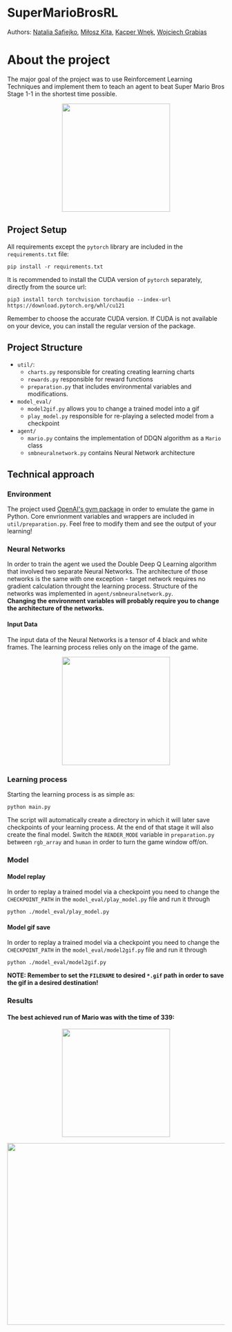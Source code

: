 # SuperMarioBrosRL
Authors: [Natalia Safiejko](https://github.com/ssafiejko), [Miłosz Kita](https://github.com/miloszkita), [Kacper Wnęk](https://github.com/KacWNK), [Wojciech Grabias](https://github.com/WojtekGrbs)
# About the project
The major goal of the project was to use Reinforcement Learning Techniques and implement them to teach an agent to beat Super Mario Bros Stage 1-1 in the shortest time possible.
<p align="center">
<img src="https://github.com/WojtekGrbs/SuperMarioBrosRL/assets/51636941/726ae507-80eb-4f4b-ab6a-582de4a986ca" width="250" height="250"/>
</p>

## Project Setup
All requirements except the `pytorch` library are included in the `requirements.txt` file:
```
pip install -r requirements.txt
```
It is recommended to install the CUDA version of `pytorch` separately, directly from the source url:
```
pip3 install torch torchvision torchaudio --index-url https://download.pytorch.org/whl/cu121
```
Remember to choose the accurate CUDA version. If CUDA is not available on your device, you can install the regular version of the package.
## Project Structure
- `util/`:
  -  `charts.py` responsible for creating creating learning charts
  -   `rewards.py` responsible for reward functions
  -    `preparation.py` that includes environmental variables and modifications.
- `model_eval/`
  - `model2gif.py` allows you to change a trained model into a gif
  - `play_model.py` responsible for re-playing a selected model from a checkpoint
- `agent/`
  - `mario.py` contains the implementation of DDQN algorithm as a `Mario` class
  - `smbneuralnetwork.py` contains Neural Network architecture
## Technical approach
### Environment
The project used [OpenAI's gym package](https://pypi.org/project/gym-super-mario-bros/) in order to emulate the game in Python. Core envrionment variables and wrappers are included in `util/preparation.py`. Feel free to modify them and see the output of your learning!
### Neural Networks
In order to train the agent we used the Double Deep Q Learning algorithm that involved two separate Neural Networks. The architecture of those networks is the same with one exception - target network requires no gradient calculation throught the learning process. Structure of the networks was implemented in `agent/smbneuralnetwork.py`. <br> **Changing the environment variables will probably require you to change the architecture of the networks.**
#### Input Data
The input data of the Neural Networks is a tensor of 4 black and white frames. The learning process relies only on the image of the game.
<p align="center">
<img src="https://github.com/WojtekGrbs/SuperMarioBrosRL/assets/51636941/5242eb86-c58b-4edc-a24c-5e00d951a83d" width="250" height="250"/>
</p>

### Learning process
Starting the learning process is as simple as:
```
python main.py
```
The script will automatically create a directory in which it will later save checkpoints of your learning process. At the end of that stage it will also create the final model. Switch the `RENDER_MODE` variable in `preparation.py` between `rgb_array` and `human` in order to turn the game window off/on.
### Model
#### Model replay
In order to replay a trained model via a checkpoint you need to change the `CHECKPOINT_PATH` in the `model_eval/play_model.py` file and run it through
```
python ./model_eval/play_model.py
```
#### Model gif save
In order to replay a trained model via a checkpoint you need to change the `CHECKPOINT_PATH` in the `model_eval/model2gif.py` file and run it through
```
python ./model_eval/model2gif.py
```
**NOTE: Remember to set the `FILENAME` to desired `*.gif` path in order to save the gif in a desired destination!**
### Results
#### The best achieved run of Mario was with the time of 339:
<p align="center">
<img src="https://github.com/WojtekGrbs/SuperMarioBrosRL/assets/51636941/e243142a-c8da-43da-ae80-97dd92eee01c" width="250" height="250"/>
</p>
<p align="center">
<img src="https://github.com/WojtekGrbs/SuperMarioBrosRL/assets/51636941/9d449361-9d01-4845-b560-9eac49471f6b" width="600" height="420" />
</p>

